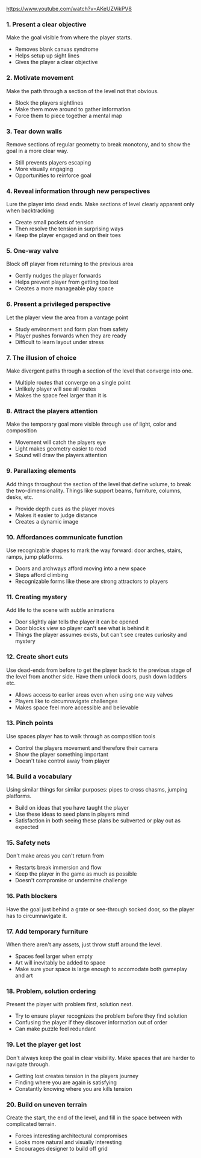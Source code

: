 https://www.youtube.com/watch?v=AKeUZVikPV8

### 1. Present a clear objective
Make the goal visible from where the player starts.
- Removes blank canvas syndrome
- Helps setup up sight lines
- Gives the player a clear objective

### 2. Motivate movement
Make the path through a section of the level not that obvious.
- Block the players sightlines
- Make them move around to gather information
- Force them to piece together a mental map

### 3. Tear down walls
Remove sections of regular geometry to break monotony, and to show the goal in a more clear way.
- Still prevents players escaping
- More visually engaging
- Opportunities to reinforce goal

### 4. Reveal information through new perspectives
Lure the player into dead ends. Make sections of level clearly apparent only when backtracking
- Create small pockets of tension
- Then resolve the tension in surprising ways
- Keep the player engaged and on their toes

### 5. One-way valve
Block off player from returning to the previous area
- Gently nudges the player forwards
- Helps prevent player from getting too lost
- Creates a more manageable play space

### 6. Present a privileged perspective
Let the player view the area from a vantage point
- Study environment and form plan from safety
- Player pushes forwards when they are ready
- Difficult to learn layout under stress

### 7. The illusion of choice
Make divergent paths through a section of the level that converge into one.
- Multiple routes that converge on a single point
- Unlikely player will see all routes
- Makes the space feel larger than it is

### 8. Attract the players attention
Make the temporary goal more visible through use of light, color and composition
- Movement will catch the players eye
- Light makes geometry easier to read
- Sound will draw the players attention

### 9. Parallaxing elements
Add things throughout the section of the level that define volume, to break the two-dimensionality. Things like support beams, furniture, columns, desks, etc.
- Provide depth cues as the player moves
- Makes it easier to judge distance
- Creates a dynamic image

### 10. Affordances communicate function
Use recognizable shapes to mark the way forward: door arches, stairs, ramps, jump platforms.
- Doors and archways afford moving into a new space
- Steps afford climbing
- Recognizable forms like these are strong attractors to players

### 11. Creating mystery
Add life to the scene with subtle animations
- Door slightly ajar tells the player it can be opened
- Door blocks view so player can't see what is behind it
- Things the player assumes exists, but can't see creates curiosity and mystery

### 12. Create short cuts
Use dead-ends from before to get the player back to the previous stage of the level from another side. Have them unlock doors, push down ladders etc.
- Allows access to earlier areas even when using one way valves
- Players like to circumnavigate challenges
- Makes space feel more accessible and believable

### 13. Pinch points
Use spaces player has to walk through as composition tools
- Control the players movement and therefore their camera
- Show the player something important
- Doesn't take control away from player

### 14. Build a vocabulary
Using similar things for similar purposes: pipes to cross chasms, jumping platforms.
- Build on ideas that you have taught the player
- Use these ideas to seed plans in players mind
- Satisfaction in both seeing these plans be subverted or play out as expected

### 15. Safety nets
Don't make areas you can't return from
- Restarts break immersion and flow
- Keep the player in the game as much as possible
- Doesn't compromise or undermine challenge

### 16. Path blockers
Have the goal just behind a grate or see-through socked door, so the player has to circumnavigate it.

### 17. Add temporary furniture
When there aren't any assets, just throw stuff around the level.
- Spaces feel larger when empty
- Art will inevitably be added to space
- Make sure your space is large enough to accomodate both gameplay and art

### 18. Problem, solution ordering
Present the player with problem first, solution next.
- Try to ensure player recognizes the problem before they find solution
- Confusing the player if they discover information out of order
- Can make puzzle feel redundant

### 19. Let the player get lost
Don't always keep the goal in clear visibility. Make spaces that are harder to navigate through.
- Getting lost creates tension in the players journey
- Finding where you are again is satisfying
- Constantly knowing where you are kills tension

### 20. Build on uneven terrain
Create the start, the end of the level, and fill in the space between with complicated terrain.
- Forces interesting architectural compromises
- Looks more natural and visually interesting
- Encourages designer to build off grid